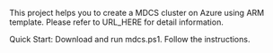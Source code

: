 This project helps you to create a MDCS cluster on Azure using ARM template. Please refer to URL_HERE for detail information.

Quick Start: Download and run mdcs.ps1. Follow the instructions.
